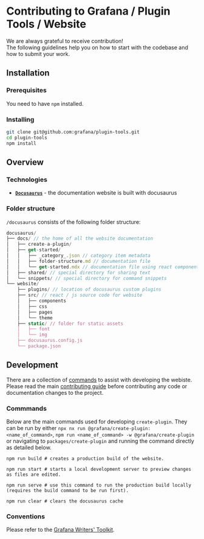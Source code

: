 # Contributing to Grafana / Plugin Tools / Website

We are always grateful to receive contribution!<br />
The following guidelines help you on how to start with the codebase and how to submit your work.

## Installation

### Prerequisites

You need to have `npm` installed.

### Installing

```bash
git clone git@github.com:grafana/plugin-tools.git
cd plugin-tools
npm install
```

## Overview

### Technologies

- [**`Docusaurus`**](https://docusaurus.io/) - the documentation website is built with docusaurus

### Folder structure

`/docusaurus` consists of the following folder structure:

```js
docusaurus/
├── docs/ // the home of all the website documentation
│   ├── create-a-plugin/
│   ├── get-started/
│   │   ├── _category_.json // category item metadata
│   │   ├── folder-structure.md // documentation file
│   │   └── get-started.mdx // documentation file using react components
│   ├── shared/ // special directory for sharing text
│   └── snippets/ // special directory for command snippets
└── website/
    ├── plugins/ // location of docusaurus custom plugins
    ├── src/ // react / js source code for website
    │   ├── components
    │   ├── css
    │   ├── pages
    │   └── theme
    ├── static/ // folder for static assets
    │   ├── font
    │   └── img
    ├── docusaurus.config.js
    └── package.json
```

## Development

There are a collection of [commands](#commmands) to assist with developing the webiste. Please read the main [contributing guide](../../CONTRIBUTING.md) before contributing any code or documentation changes to the project.

### Commmands

Below are the main commands used for developing `create-plugin`. They can be run by either `npx nx run @grafana/create-plugin:<name_of_command>`, `npm run <name_of_command> -w @grafana/create-plugin` or navigating to `packages/create-plugin` and running the command directly as detailed below.

```shell
npm run build # creates a production build of the website.
```

```shell
npm run start # starts a local development server to preview changes as files are edited.
```

```shell
npm run serve # use this command to run the production build locally (requires the build command to be run first).
```

```shell
npm run clear # clears the docusaurus cache
```

### Conventions

Please refer to the [Grafana Writers' Toolkit](https://grafana.com/docs/writers-toolkit/).
